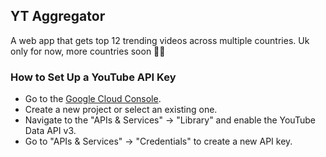 ## YT Aggregator

A web app that gets top 12 trending videos across multiple countries. Uk only for now, more countries soon 🤞🏽

### How to Set Up a YouTube API Key

- Go to the [Google Cloud Console](https://console.cloud.google.com/).
- Create a new project or select an existing one.
- Navigate to the "APIs & Services" -> "Library" and enable the YouTube Data API v3.
- Go to "APIs & Services" -> "Credentials" to create a new API key.
